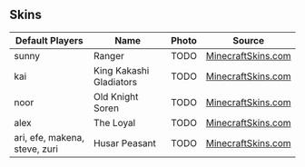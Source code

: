 Skins
-----

| Default Players | Name | Photo | Source |
|-----------------|------|-------|--------|
| sunny | Ranger | TODO | [MinecraftSkins.com](https://www.minecraftskins.com/skin/21475850/ranger/) |
| kai | King Kakashi Gladiators | TODO | [MinecraftSkins.com](https://www.minecraftskins.com/skin/22016097/king-kakashi--gladiators-/) |
| noor | Old Knight Soren | TODO | [MinecraftSkins.com](https://www.minecraftskins.com/skin/21772889/old-knight-soren/) |
| alex | The Loyal | TODO | [MinecraftSkins.com](https://www.minecraftskins.com/skin/21808285/the-loyal/) |
| ari, efe, makena, steve, zuri | Husar Peasant | TODO | [MinecraftSkins.com](https://www.minecraftskins.com/skin/21989236/husar-peasant/) |
